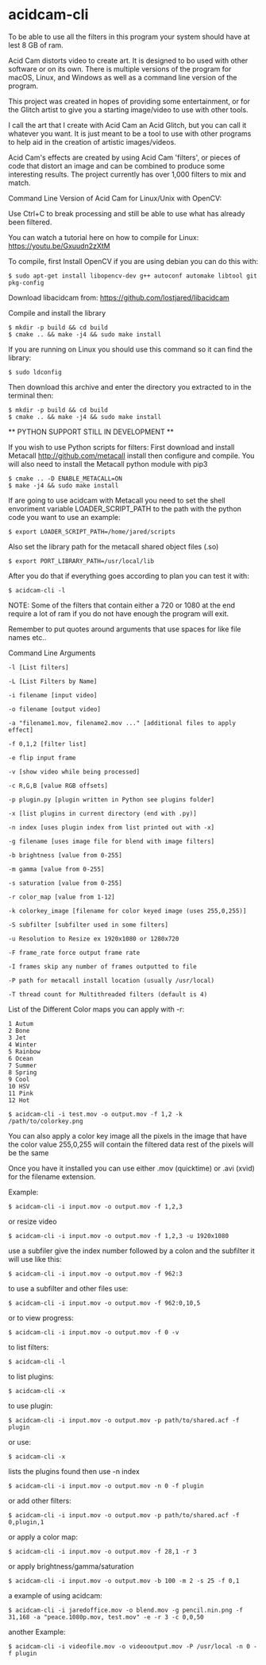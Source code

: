 # acidcam-cli

To be able to use all the filters in this program  your system should have at lest 8 GB of ram.

Acid Cam distorts video to create art. It is designed to bo used with other software or on its own. There is multiple versions of the program for macOS, Linux, and Windows as well as a command line version of the program.

This project was created in hopes of providing some entertainment, or for the Glitch artist to give you a starting image/video to use with other tools.

I call the art that I create with Acid Cam an Acid Glitch, but you can call it whatever you want. It is just meant to be a tool to use with other programs to help aid in the creation of artistic images/videos.

Acid Cam's effects are created by using Acid Cam 'filters', or pieces of code that distort an image and can be combined to produce some interesting results. The project currently has over 1,000 filters to mix and match.

Command Line Version of Acid Cam for Linux/Unix with OpenCV:

Use Ctrl+C to break processing and still be able to use what has already been filtered.

You can watch a tutorial here on how to compile for Linux:
https://youtu.be/Gxuudn2zXtM

To compile, first Install OpenCV if you are using debian you can do this with:

	$ sudo apt-get install libopencv-dev g++ autoconf automake libtool git pkg-config

Download libacidcam from: https://github.com/lostjared/libacidcam

Compile and install the library

    $ mkdir -p build && cd build
    $ cmake .. && make -j4 && sudo make install

If you are running on Linux you should use this command so it can find the library:

	$ sudo ldconfig

Then download this archive and enter the directory you extracted to in the terminal then:

    $ mkdir -p build && cd build
    $ cmake .. && make -j4 && sudo make install

** PYTHON SUPPORT STILL IN DEVELOPMENT **

If you wish to use Python scripts for filters:
First download and install Metacall http://github.com/metacall install
then configure and compile. You will also need to install the Metacall python module with pip3

    $ cmake .. -D ENABLE_METACALL=ON
    $ make -j4 && sudo make install

If are going to use acidcam with Metacall you need to set the shell envoriment variable LOADER_SCRIPT_PATH to the path with the python code you want to use an example:

	$ export LOADER_SCRIPT_PATH=/home/jared/scripts

Also set the library path for the metacall shared object files (.so)

	$ export PORT_LIBRARY_PATH=/usr/local/lib

After you do that if everything goes according to plan you can test it with:

	$ acidcam-cli -l

NOTE: Some of the filters that contain either a 720 or 1080 at the end require a lot of ram if you do not have enough the program will exit.

Remember to put quotes around arguments that use spaces for like file names etc..

 Command Line Arguments

	-l [List filters]

	-L [List Filters by Name]

	-i filename [input video]

	-o filename [output video]
	
	-a "filename1.mov, filename2.mov ..." [additional files to apply effect]

	-f 0,1,2 [filter list]

	-e flip input frame

	-v [show video while being processed]

	-c R,G,B [value RGB offsets]
	
	-p plugin.py [plugin written in Python see plugins folder]

	-x [list plugins in current directory (end with .py)]
	
	-n index [uses plugin index from list printed out with -x]

	-g filename [uses image file for blend with image filters]
	
	-b brightness [value from 0-255]

	-m gamma [value from 0-255]

	-s saturation [value from 0-255]

	-r color_map [value from 1-12]

	-k colorkey_image [filename for color keyed image (uses 255,0,255)]

	-S subfilter [subfilter used in some filters]

	-u Resolution to Resize ex 1920x1080 or 1280x720

	-F frame_rate force output frame rate

	-I frames skip any number of frames outputted to file

	-P path for metacall install location (usually /usr/local)

	-T thread count for Multithreaded filters (default is 4)

List of the Different Color maps you can apply with -r:

	1 Autum
	2 Bone
	3 Jet
	4 Winter
	5 Rainbow
	6 Ocean
	7 Summer
	8 Spring
	9 Cool
	10 HSV
	11 Pink
	12 Hot

	$ acidcam-cli -i test.mov -o output.mov -f 1,2 -k /path/to/colorkey.png

You can also apply a color key image 
all the pixels in the image that have the color value 255,0,255 will contain the filtered data rest of the pixels will be the same

Once you have it installed you can use either .mov (quicktime) or .avi (xvid) for the filename extension.

Example:

	$ acidcam-cli -i input.mov -o output.mov -f 1,2,3

or resize video

	$ acidcam-cli -i input.mov -o output.mov -f 1,2,3 -u 1920x1080

use a subfiler give the index number followed by a colon and the subfilter it will use like this:
	
	$ acidcam-cli -i input.mov -o output.mov -f 962:3

to use a subfilter and other files use:

	$ acidcam-cli -i input.mov -o output.mov -f 962:0,10,5

or to view progress:

	$ acidcam-cli -i input.mov -o output.mov -f 0 -v

to list filters:

	$ acidcam-cli -l

to list plugins:

	$ acidcam-cli -x

to use plugin:

	$ acidcam-cli -i input.mov -o output.mov -p path/to/shared.acf -f plugin

or use:

	$ acidcam-cli -x

lists the plugins found then use -n index

	$ acidcam-cli -i input.mov -o output.mov -n 0 -f plugin

or add other filters:

	$ acidcam-cli -i input.mov -o output.mov -p path/to/shared.acf -f 0,plugin,1

or apply a color map:

	$ acidcam-cli -i input.mov -o output.mov -f 28,1 -r 3
	
or apply brightness/gamma/saturation

	$ acidcam-cli -i input.mov -o output.mov -b 100 -m 2 -s 25 -f 0,1


a example of using acidcam:

	$ acidcam-cli -i jaredoffice.mov -o blend.mov -g pencil.nin.png -f 31,168 -a "peace.1080p.mov, test.mov" -e -r 3 -c 0,0,50

another Example:

	$ acidcam-cli -i videofile.mov -o videooutput.mov -P /usr/local -n 0 -f plugin

